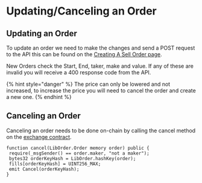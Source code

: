 # Updating/Canceling an Order

## Updating an Order

To update an order we need to make the changes and send a POST request to the API this can be found on the [Creating A Sell Order page](creating-a-sell-order.md#creating-an-order).

New Orders check the Start, End, taker, make and value. If any of these are invalid you will receive a 400 response code from the API.

{% hint style="danger" %}
The price can only be lowered and not increased, to increase the price you will need to cancel the order and create a new one.
{% endhint %}

## Canceling an Order

Canceling an order needs to be done on-chain by calling the cancel method on the [exchange contract](exchangev2.md).

```text
function cancel(LibOrder.Order memory order) public {
 require(_msgSender() == order.maker, "not a maker");
 bytes32 orderKeyHash = LibOrder.hashKey(order);
 fills[orderKeyHash] = UINT256_MAX;
 emit Cancel(orderKeyHash);
}
```



